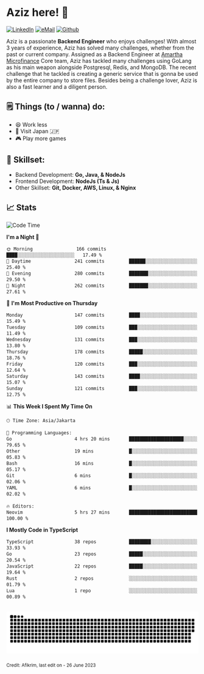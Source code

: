 # Aziz here! 👋

[![LinkedIn](https://img.shields.io/static/v1?message=afikrim&logo=linkedin&label=&color=0077B5&logoColor=white&labelColor=&style=for-the-badge)](https://www.linkedin.com/in/afikrim)
[![eMail](https://img.shields.io/static/v1?message=afikrim10@gmail.com&logo=gmail&label=&color=D14836&logoColor=white&labelColor=&style=for-the-badge)](mailto:afikrim10@gmail.com)
[![Github](https://komarev.com/ghpvc/?username=afikrim&label=Visitors&style=for-the-badge)](https://www.github.com/afikrim)

<!--Introduction-->
Aziz is a passionate **Backend Engineer** who enjoys challenges! With almost 3 years of experience, Aziz has solved many challenges, whether from the past or current company. Assigned as a Backend Engineer at [Amartha Microfinance](https://amartha.com) Core team, Aziz has tackled many challenges using GoLang as his main weapon alongside Postgresql, Redis, and MongoDB. The recent challenge that he tackled is creating a generic service that is gonna be used by the entire company to store files. Besides being a challenge lover, Aziz is also a fast learner and a diligent person.

<!--Things TODO-->
## 🗒️ Things (to / wanna) do:

- 😆 Work less
- 🚀 Visit Japan 🇯🇵
- 🎮 Play more games

<!--Skillset-->
## 🏅 Skillset:

- Backend Development: **Go, Java, & NodeJs**
- Frontend Development: **NodeJs (Ts & Js)**
- Other Skillset: **Git, Docker, AWS, Linux, & Nginx**

## 📈 Stats  

<!--START_SECTION:waka-->
![Code Time](http://img.shields.io/badge/Code%20Time-1%2C274%20hrs%2029%20mins-blue)

**I'm a Night 🦉** 

```text
🌞 Morning                166 commits         ████░░░░░░░░░░░░░░░░░░░░░   17.49 % 
🌆 Daytime                241 commits         ██████░░░░░░░░░░░░░░░░░░░   25.40 % 
🌃 Evening                280 commits         ███████░░░░░░░░░░░░░░░░░░   29.50 % 
🌙 Night                  262 commits         ███████░░░░░░░░░░░░░░░░░░   27.61 % 
```
📅 **I'm Most Productive on Thursday** 

```text
Monday                   147 commits         ████░░░░░░░░░░░░░░░░░░░░░   15.49 % 
Tuesday                  109 commits         ███░░░░░░░░░░░░░░░░░░░░░░   11.49 % 
Wednesday                131 commits         ███░░░░░░░░░░░░░░░░░░░░░░   13.80 % 
Thursday                 178 commits         █████░░░░░░░░░░░░░░░░░░░░   18.76 % 
Friday                   120 commits         ███░░░░░░░░░░░░░░░░░░░░░░   12.64 % 
Saturday                 143 commits         ████░░░░░░░░░░░░░░░░░░░░░   15.07 % 
Sunday                   121 commits         ███░░░░░░░░░░░░░░░░░░░░░░   12.75 % 
```


📊 **This Week I Spent My Time On** 

```text
🕑︎ Time Zone: Asia/Jakarta

💬 Programming Languages: 
Go                       4 hrs 20 mins       ████████████████████░░░░░   79.65 % 
Other                    19 mins             █░░░░░░░░░░░░░░░░░░░░░░░░   05.83 % 
Bash                     16 mins             █░░░░░░░░░░░░░░░░░░░░░░░░   05.17 % 
Git                      6 mins              █░░░░░░░░░░░░░░░░░░░░░░░░   02.06 % 
YAML                     6 mins              █░░░░░░░░░░░░░░░░░░░░░░░░   02.02 % 

🔥 Editors: 
Neovim                   5 hrs 27 mins       █████████████████████████   100.00 % 
```

**I Mostly Code in TypeScript** 

```text
TypeScript               38 repos            ████████░░░░░░░░░░░░░░░░░   33.93 % 
Go                       23 repos            █████░░░░░░░░░░░░░░░░░░░░   20.54 % 
JavaScript               22 repos            █████░░░░░░░░░░░░░░░░░░░░   19.64 % 
Rust                     2 repos             ░░░░░░░░░░░░░░░░░░░░░░░░░   01.79 % 
Lua                      1 repo              ░░░░░░░░░░░░░░░░░░░░░░░░░   00.89 % 
```




<!--END_SECTION:waka-->


<br clear="both">

<div align="center">
  <img src="https://raw.githubusercontent.com/afikrim/afikrim/output/snake.svg" alt="Snake animation" />
</div>


<sub>Credit: Afikrim, last edit on - 26 June 2023</sub>
